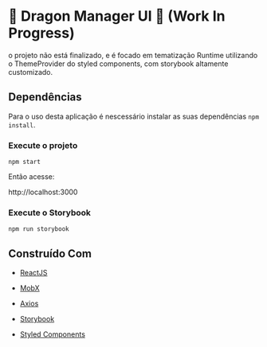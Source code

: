 # :metal: Dragon Manager UI :metal: (Work In Progress)

o projeto não está finalizado, e é focado em tematização Runtime utilizando o ThemeProvider do styled components, com storybook altamente customizado. 

## Dependências

Para o uso desta aplicação é nescessário instalar as suas dependências `npm install`.

### Execute o projeto

```
npm start
```

Então acesse:

http://localhost:3000

### Execute o Storybook

```
npm run storybook
```

## Construído Com

* [ReactJS](https://reactjs.org/)

* [MobX](https://mobx.js.org/)

* [Axios](https://www.npmjs.com/package/axios)

* [Storybook](https://storybook.js.org/)

* [Styled Components](https://styled-components.com/)
